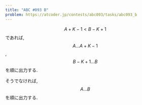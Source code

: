 ```yaml
---
title: "ABC #093 B"
problem: https://atcoder.jp/contests/abc093/tasks/abc093_b
---
```

$$ A+K-1 \lt B-K+1 $$ であれば, $$ A \dots A+K-1 $$, $$ B-K+1 \dots B $$ を順に出力する.

そうでなければ, $$ A \dots B $$ を順に出力する.

